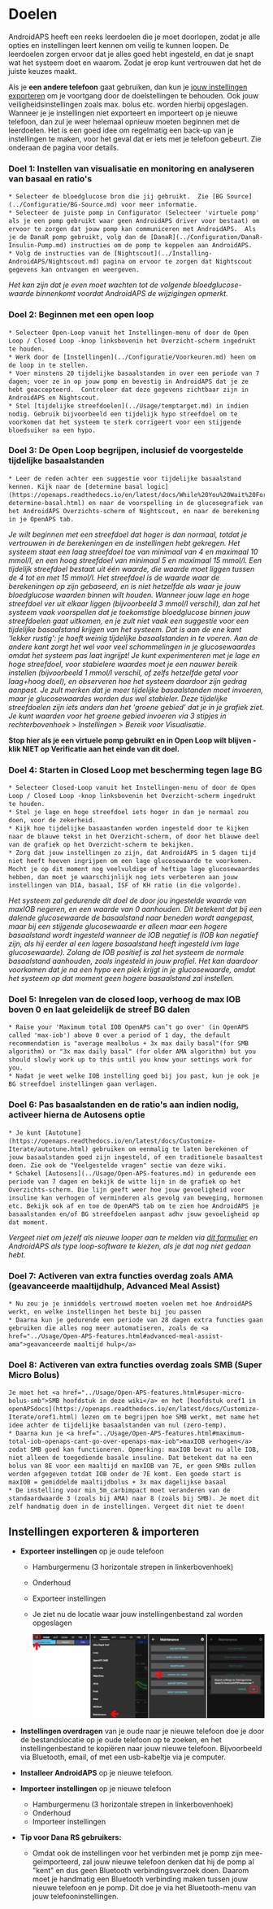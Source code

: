 # Doelen

AndroidAPS heeft een reeks leerdoelen die je moet doorlopen, zodat je alle opties en instellingen leert kennen om veilig te kunnen loopen. De leerdoelen zorgen ervoor dat je alles goed hebt ingesteld, en dat je snapt wat het systeem doet en waarom. Zodat je erop kunt vertrouwen dat het de juiste keuzes maakt.

Als je **een andere telefoon** gaat gebruiken, dan kun je [jouw instellingen exporteren](../Usage/Objectives#export-import-settings) om je voortgang door de doelstellingen te behouden. Ook jouw veiligheidsinstellingen zoals max. bolus etc. worden hierbij opgeslagen. Wanneer je je instellingen niet exporteert en importeert op je nieuwe telefoon, dan zul je weer helemaal opnieuw moeten beginnen met de leerdoelen. Het is een goed idee om regelmatig een back-up van je instellingen te maken, voor het geval dat er iets met je telefoon gebeurt. Zie onderaan de pagina voor details.  

### Doel 1: Instellen van visualisatie en monitoring en analyseren van basaal en ratio's

    * Selecteer de bloedglucose bron die jij gebruikt.  Zie [BG Source](../Configuratie/BG-Source.md) voor meer informatie.
    * Selecteer de juiste pomp in Configurator (Selecteer 'virtuele pomp' als je een pomp gebruikt waar geen AndroidAPS driver voor bestaat) om ervoor te zorgen dat jouw pomp kan communiceren met AndroidAPS.  Als je de DanaR pomp gebruikt, volg dan de [DanaR](../Configuration/DanaR-Insulin-Pump.md) instructies om de pomp te koppelen aan AndroidAPS.
    * Volg de instructies van de [Nightscout](../Installing-AndroidAPS/Nightscout.md) pagina om ervoor te zorgen dat Nightscout gegevens kan ontvangen en weergeven.
    

*Het kan zijn dat je even moet wachten tot de volgende bloedglucose-waarde binnenkomt voordat AndroidAPS de wijzigingen opmerkt.*

### Doel 2: Beginnen met een open loop

    * Selecteer Open-Loop vanuit het Instellingen-menu of door de Open Loop / Closed Loop -knop linksbovenin het Overzicht-scherm ingedrukt te houden.
    * Werk door de [Instellingen](../Configuratie/Voorkeuren.md) heen om de loop in te stellen.
    * Voer minstens 20 tijdelijke basaalstanden in over een periode van 7 dagen; voer ze in op jouw pomp en bevestig in AndroidAPS dat je ze hebt geaccepteerd.  Controleer dat deze gegevens zichtbaar zijn in AndroidAPS en Nightscout.
    * Stel [tijdelijke streefdoelen](../Usage/temptarget.md) in indien nodig. Gebruik bijvoorbeeld een tijdelijk hypo streefdoel om te voorkomen dat het systeem te sterk corrigeert voor een stijgende bloedsuiker na een hypo. 
    

### Doel 3: De Open Loop begrijpen, inclusief de voorgestelde tijdelijke basaalstanden

    * Leer de reden achter een suggestie voor tijdelijke basaalstand kennen. Kijk naar de [determine basal logic](https://openaps.readthedocs.io/en/latest/docs/While%20You%20Wait%20For%20Gear/Understand-determine-basal.html) en naar de voorspelling in de glucosegrafiek van het AndroidAPS Overzichts-scherm of Nightscout, en naar de berekening in je OpenAPS tab.
    

*Je wilt beginnen met een streefdoel dat hoger is dan normaal, totdat je vertrouwen in de berekeningen en de instellingen hebt gekregen. Het systeem staat een laag streefdoel toe van minimaal van 4 en maximaal 10 mmol/l, en een hoog streefdoel van minimaal 5 en maximaal 15 mmol/l. Een tijdelijk streefdoel bestaat uit één waarde, die waarde moet liggen tussen de 4 tot en met 15 mmol/l. Het streefdoel is de waarde waar de berekeningen op zijn gebaseerd, en is niet hetzelfde als waar je jouw bloedglucose waarden binnen wilt houden. Wanneer jouw lage en hoge streefdoel ver uit elkaar liggen (bijvoorbeeld 3 mmol/l verschil), dan zal het systeem vaak voorspellen dat je toekomstige bloedglucose binnen jouw streefdoelen gaat uitkomen, en je zult niet vaak een suggestie voor een tijdelijke basaalstand krijgen van het systeem. Dat is aan de ene kant 'lekker rustig': je hoeft weinig tijdelijke basaalstanden in te voeren. Aan de andere kant zorgt het wel voor veel schommelingen in je glucosewaardes omdat het systeem pas laat ingrijpt! Je kunt experimenteren met je lage en hoge streefdoel, voor stabielere waardes moet je een nauwer bereik instellen (bijvoorbeeld 1 mmol/l verschil, of zelfs hetzelfde getal voor laag+hoog doel), en observeren hoe het systeem daardoor zijn gedrag aanpast. Je zult merken dat je meer tijdelijke basaalstanden moet invoeren, maar je glucosewaardes worden dus wel stabieler. Deze tijdelijke streefdoelen zijn iets anders dan het 'groene gebied' dat je in je grafiek ziet. Je kunt waarden voor het groene gebied invoeren via 3 stipjes in rechterbovenhoek > Instellingen > Bereik voor Visualisatie.*

**Stop hier als je een virtuele pomp gebruikt en in Open Loop wilt blijven - klik NIET op Verificatie aan het einde van dit doel.**

### Doel 4: Starten in Closed Loop met bescherming tegen lage BG

    * Selecteer Closed-Loop vanuit het Instellingen-menu of door de Open Loop / Closed Loop -knop linksbovenin het Overzicht-scherm ingedrukt te houden.
    * Stel je lage en hoge streefdoel iets hoger in dan je normaal zou doen, voor de zekerheid.
    * Kijk hoe tijdelijke basaastanden worden ingesteld door te kijken naar de blauwe tekst in het Overzicht-scherm, of door het blauwe deel van de grafiek op het Overzicht-scherm te bekijken.
    * Zorg dat jouw instellingen zo zijn, dat AndroidAPS in 5 dagen tijd niet heeft hoeven ingrijpen om een lage glucosewaarde te voorkomen.  Mocht je op dit moment nog veelvuldige of heftige lage glucosewaardes hebben, dan moet je waarschijnlijk nog iets verbeteren aan jouw instellingen van DIA, basaal, ISF of KH ratio (in die volgorde).
    

*Het systeem zal gedurende dit doel de door jou ingestelde waarde van maxIOB negeren, en een waarde van 0 aanhouden. Dit betekent dat bij een dalende glucosewaarde de basaalstand naar beneden wordt aangepast, maar bij een stijgende glucosewaarde er alleen maar een hogere basaalstand wordt ingesteld wanneer de IOB negatief is (IOB kan negatief zijn, als hij eerder al een lagere basaalstand heeft ingesteld ivm lage glucosewaarde). Zolang de IOB positief is zal het systeem de normale basaalstand aanhouden, zoals ingesteld in jouw profiel. Het kan daardoor voorkomen dat je na een hypo een piek krijgt in je glucosewaarde, omdat het systeem op dat moment geen hogere basaalstand zal instellen.*

### Doel 5: Inregelen van de closed loop, verhoog de max IOB boven 0 en laat geleidelijk de streef BG dalen

    * Raise your 'Maximum total IOB OpenAPS can’t go over' (in OpenAPS called 'max-iob') above 0 over a period of 1 day, the default recommendation is "average mealbolus + 3x max daily basal"(for SMB algorithm) or "3x max daily basal" (for older AMA algorithm) but you should slowly work up to this until you know your settings work for you.
    * Nadat je weet welke IOB instelling goed bij jou past, kun je ook je BG streefdoel instellingen gaan verlagen.
    

### Doel 6: Pas basaalstanden en de ratio's aan indien nodig, activeer hierna de Autosens optie

    * Je kunt [Autotune](https://openaps.readthedocs.io/en/latest/docs/Customize-Iterate/autotune.html) gebruiken om eenmalig te laten berekenen of jouw basaalstanden goed zijn ingesteld, of een traditionele basaaltest doen. Zie ook de "Veelgestelde vragen" sectie van deze wiki.
    * Schakel [Autosens](../Usage/Open-APS-features.md) in gedurende een periode van 7 dagen en bekijk de witte lijn in de grafiek op het Overzichts-scherm. Die lijn geeft weer hoe jouw gevoeligheid voor insuline kan verhogen of verminderen als gevolg van beweging, hormonen etc. Bekijk ook af en toe de OpenAPS tab om te zien hoe AndroidAPS je basaalstanden en/of BG streefdoelen aanpast adhv jouw gevoeligheid op dat moment.
    

*Vergeet niet om jezelf als nieuwe looper aan te melden via [dit formulier](http://bit.ly/nowlooping) en AndroidAPS als type loop-software te kiezen, als je dat nog niet gedaan hebt.*

### Doel 7: Activeren van extra functies overdag zoals AMA (geavanceerde maaltijdhulp, Advanced Meal Assist)

    * Nu zou je je inmiddels vertrouwd moeten voelen met hoe AndroidAPS werkt, en welke instellingen het beste bij jou passen
    * Daarna kun je gedurende een periode van 28 dagen extra functies gaan gebruiken die alles nog meer automatiseren, zoals de <a href="../Usage/Open-APS-features.html#advanced-meal-assist-ama">geavanceerde maaltijd hulp</a>
    

### Doel 8: Activeren van extra functies overdag zoals SMB (Super Micro Bolus)

    Je moet het <a href="../Usage/Open-APS-features.html#super-micro-bolus-smb">SMB hoofdstuk in deze wiki</a> en het [hoofdstuk oref1 in openAPSdocs](https://openaps.readthedocs.io/en/latest/docs/Customize-Iterate/oref1.html) lezen om te begrijpen hoe SMB werkt, met name het idee achter de tijdelijke basaalstanden van nul (zero-temp).
    * Daarna kun je <a href="../Usage/Open-APS-features.html#maximum-total-iob-openaps-cant-go-over-openaps-max-iob">maxIOB verhogen</a> zodat SMB goed kan functioneren. Opmerking: maxIOB bevat nu alle IOB, niet alleen de toegediende basale insuline. Dat betekent dat na een bolus van 8E voor een maaltijd en maxIOB van 7E, er geen SMBs zullen worden afgegeven totdat IOB onder de 7E komt. Een goede start is maxIOB = gemiddelde maaltijdbolus + 3x max dagelijkse basaal
    * De instelling voor min_5m_carbimpact moet veranderen van de standaardwaarde 3 (zoals bij AMA) naar 8 (zoals bij SMB). Je moet dit zelf handmatig doen in de instellingen. Vergeet dit niet te doen!
    

## Instellingen exporteren & importeren

* **Exporteer instellingen** op je oude telefoon
  
  * Hamburgermenu (3 horizontale strepen in linkerbovenhoek)
  * Onderhoud
  * Exporteer instellingen
  * Je ziet nu de locatie waar jouw instellingenbestand zal worden opgeslagen
    
    ![Exporteer AAPS instellingen](../images/AAPS_ExportSettings.png)

* **Instellingen overdragen** van je oude naar je nieuwe telefoon doe je door de bestandslocatie op je oude telefoon op te zoeken, en het instellingenbestand te kopiëren naar jouw nieuwe telefoon. Bijvoorbeeld via Bluetooth, email, of met een usb-kabeltje via je computer.

* **Installeer AndroidAPS** op je nieuwe telefoon.
* **Importeer instellingen** op je nieuwe telefoon 
  * Hamburgermenu (3 horizontale strepen in linkerbovenhoek)
  * Onderhoud
  * Importeer instellingen
* **Tip voor Dana RS gebruikers:** 
  * Omdat ook de instellingen voor het verbinden met je pomp zijn mee-geïmporteerd, zal jouw nieuwe telefoon denken dat hij de pomp al "kent" en dus geen Bluetooth verbindingsverzoek doen. Daarom moet je handmatig een Bluetooth verbinding maken tussen jouw nieuwe telefoon en je pomp. Dit doe je via het Bluetooth-menu van jouw telefooninstellingen.